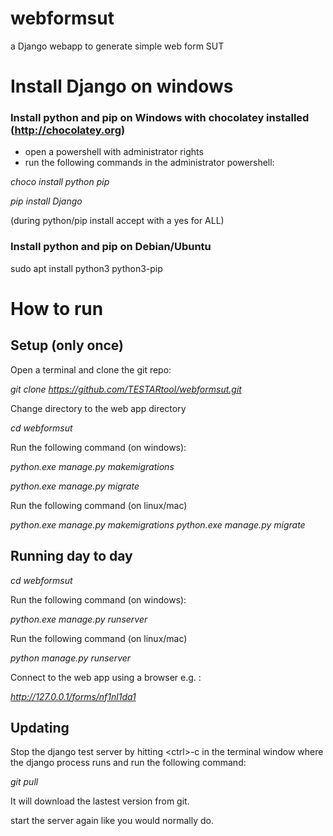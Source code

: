 # webformsut
a Django webapp to  generate simple web form SUT

# Install Django on windows

### Install python and pip on Windows with chocolatey installed (http://chocolatey.org)

* open a powershell with administrator rights
* run the following commands in the administrator powershell:


*choco install python pip*

*pip install Django*

(during python/pip install accept with a yes for ALL) 

### Install python and pip on Debian/Ubuntu

sudo apt install python3 python3-pip

# How to run

## Setup (only once)

Open a terminal and clone the git repo:

*git clone https://github.com/TESTARtool/webformsut.git*

Change directory to the web app directory

*cd webformsut*

Run the following command (on windows):

*python.exe manage.py makemigrations*

*python.exe manage.py migrate*

Run the following command (on linux/mac)

*python.exe manage.py makemigrations*
*python.exe manage.py migrate*

## Running day to day 


*cd webformsut*


Run the following command (on windows):

*python.exe manage.py runserver*

Run the following command (on linux/mac)

*python manage.py runserver*

Connect to the web app using a browser e.g. :

*http://127.0.0.1/forms/nf1nl1da1*

## Updating
Stop the django test server by hitting \<ctrl>-c in the terminal window where the django process runs and 
run the following command:

*git pull*

It will download the lastest version from git.

start the server again like you would normally do.